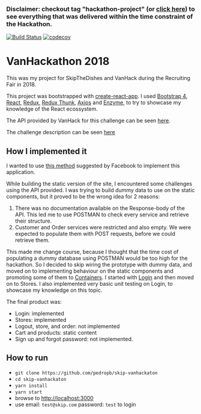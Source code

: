 ### Disclaimer: checkout tag "hackathon-project" (or [click here](https://github.com/pedropb/skip-vanhackaton/tree/3fd61e5f4d9cde9e1fa20a5187442544a74e38d5)) to see everything that was delivered within the time constraint of the Hackathon.


[![Build Status](https://travis-ci.org/pedropb/skip-vanhackaton.svg?branch=master)](https://travis-ci.org/pedropb/skip-vanhackaton) [![codecov](https://codecov.io/gh/pedropb/skip-vanhackaton/branch/master/graph/badge.svg)](https://codecov.io/gh/pedropb/skip-vanhackaton)



# VanHackathon 2018

This was my project for SkipTheDishes and VanHack during the Recruiting Fair in 2018.

This project was bootstrapped with [create-react-app](https://github.com/facebook/create-react-app).
I used [Bootstrap 4](https://getbootstrap.com/docs/4.0/getting-started/introduction/), [React](https://reactjs.org/), [Redux](https://github.com/reactjs/redux), [Redux Thunk](https://github.com/gaearon/redux-thunk), [Axios](https://github.com/axios/axios) and [Enzyme](https://github.com/airbnb/enzyme), to try to showcase my knowledge of the React ecossystem.

The API provided by VanHack for this challenge can be seen [here](http://api-vanhack-event-sp.azurewebsites.net/swagger/).

The challenge description can be seen [here](https://docs.google.com/presentation/d/1Ck3eY_kEWpOrNfFzFVxNsOnb9g9pNXgJ1pv_25lDvjE/edit#slide=id.g32e807dfa2_0_17)

## How I implemented it

I wanted to use [this method](https://facebook.github.io/react/docs/thinking-in-react.html) suggested by Facebook to implement this application.

While building the static version of the site, I encountered some challenges using the API provided. I was trying to build dummy data to use on the static components, but it proved to be the wrong idea for 2 reasons:
1. There was no documentation available on the Response-body of the API. This led me to use POSTMAN to check every service and retrieve their structure.
2. Customer and Order services were restricted and also empty. We were expected to populate them with POST requests, before we could retrieve them.

This made me change course, because I thought that the time cost of populating a dummy database using POSTMAN would be too high for the hackathon. So I decided to skip wiring the prototype with dummy data, and moved on to implementing behaviour on the static components and promoting some of them to [Containers](https://medium.com/@dan_abramov/smart-and-dumb-components-7ca2f9a7c7d0). I started with [Login](src/containers/Login.js) and then moved on to Stores. I also implemented very basic unit testing on Login, to showcase my knowledge on this topic.

The final product was:
- Login: implemented
- Stores: implemented
- Logout, store, and order: not implemented
- Cart and products: static content
- Sign up and forgot password: not implemented.


## How to run

- `git clone https://github.com/pedropb/skip-vanhackaton`
- `cd skip-vanhackaton`
- `yarn install`
- `yarn start`
- browse to [http://localhost:3000](http://localhost:3000)
- use email: `test@skip.com` password: `test` to login
